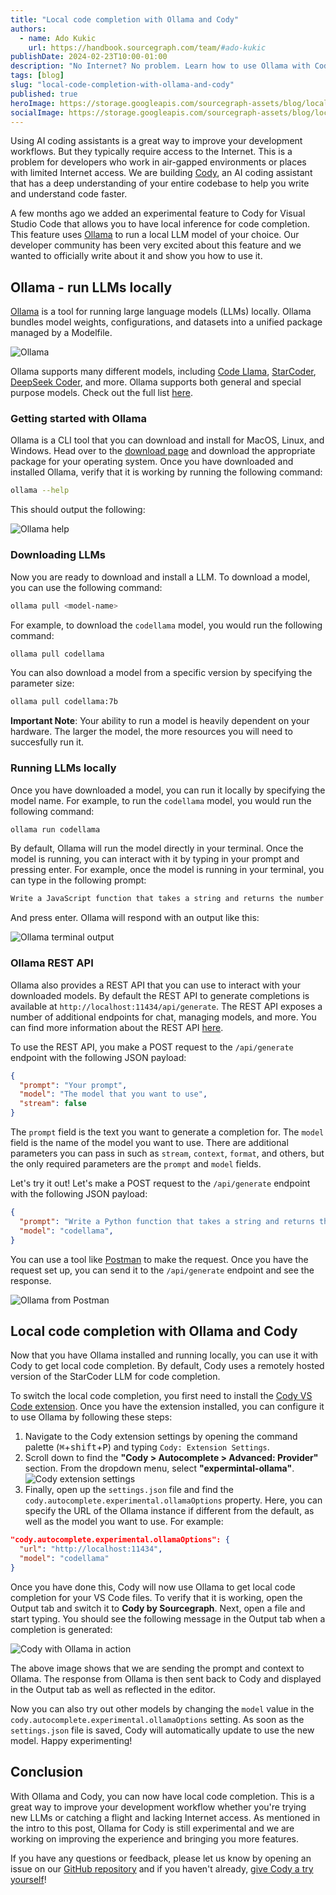 ```yaml
---
title: "Local code completion with Ollama and Cody"
authors:
  - name: Ado Kukic
    url: https://handbook.sourcegraph.com/team/#ado-kukic
publishDate: 2024-02-23T10:00-01:00
description: "No Internet? No problem. Learn how to use Ollama with Cody for VS Code to get local code completion."
tags: [blog]
slug: "local-code-completion-with-ollama-and-cody"
published: true
heroImage: https://storage.googleapis.com/sourcegraph-assets/blog/local-code-completion-with-ollama-and-cody/og-ollama-cody.png
socialImage: https://storage.googleapis.com/sourcegraph-assets/blog/local-code-completion-with-ollama-and-cody/og-ollama-cody.png
--- 
```


Using AI coding assistants is a great way to improve your development workflows. But they typically require access to the Internet. This is a problem for developers who work in air-gapped environments or places with limited Internet access. We are building [Cody](https://sourcegraph.com/cody), an AI coding assistant that has a deep understanding of your entire codebase to help you write and understand code faster.

A few months ago we added an experimental feature to Cody for Visual Studio Code that allows you to have local inference for code completion. This feature uses [Ollama](https://ollama.com/) to run a local LLM model of your choice. Our developer community has been very excited about this feature and we wanted to officially write about it and show you how to use it.

## Ollama - run LLMs locally

[Ollama](https://ollama.com/) is a tool for running large language models (LLMs) locally. Ollama bundles model weights, configurations, and datasets into a unified package managed by a Modelfile.

![Ollama](https://storage.googleapis.com/sourcegraph-assets/blog/local-code-completion-with-ollama-and-cody/ollama.png)

Ollama supports many different models, including [Code Llama](https://ollama.com/library/codellama), [StarCoder](https://ollama.com/library/starcoder), [DeepSeek Coder](https://ollama.com/library/deepseek-coder), and more. Ollama supports both general and special purpose models. Check out the full list [here](https://ollama.com/library).

### Getting started with Ollama

Ollama is a CLI tool that you can download and install for MacOS, Linux, and Windows. Head over to the [download page](https://ollama.com/download) and download the appropriate package for your operating system. Once you have downloaded and installed Ollama, verify that it is working by running the following command:

```bash
ollama --help
```

This should output the following:

![Ollama help](https://storage.googleapis.com/sourcegraph-assets/blog/local-code-completion-with-ollama-and-cody/ollama-help.png)

### Downloading LLMs

Now you are ready to download and install a LLM. To download a model, you can use the following command:

```bash
ollama pull <model-name>
```

For example, to download the `codellama` model, you would run the following command:

```bash
ollama pull codellama
```

You can also download a model from a specific version by specifying the parameter size:

```bash
ollama pull codellama:7b
```

**Important Note**: Your ability to run a model is heavily dependent on your hardware. The larger the model, the more resources you will need to succesfully run it.

### Running LLMs locally

Once you have downloaded a model, you can run it locally by specifying the model name. For example, to run the `codellama` model, you would run the following command:

```bash
ollama run codellama
```

By default, Ollama will run the model directly in your terminal. Once the model is running, you can interact with it by typing in your prompt and pressing enter. For example, once the model is running in your terminal, you can type in the following prompt:

```bash
Write a JavaScript function that takes a string and returns the number of vowels in the string.
```

And press enter. Ollama will respond with an output like this:

![Ollama terminal output](https://storage.googleapis.com/sourcegraph-assets/blog/local-code-completion-with-ollama-and-cody/ollama-terminal.png)

### Ollama REST API

Ollama also provides a REST API that you can use to interact with your downloaded models. By default the REST API to generate completions is available at `http://localhost:11434/api/generate`. The REST API exposes a number of additional endpoints for chat, managing models, and more. You can find more information about the REST API [here](https://github.com/ollama/ollama/blob/main/docs/api.md).

To use the REST API, you make a POST request to the `/api/generate` endpoint with the following JSON payload:

```json
{
  "prompt": "Your prompt",
  "model": "The model that you want to use",
  "stream": false
}
```

The `prompt` field is the text you want to generate a completion for. The `model` field is the name of the model you want to use. There are additional parameters you can pass in such as `stream`, `context`, `format`, and others, but the only required parameters are the `prompt` and `model` fields.

Let's try it out! Let's make a POST request to the `/api/generate` endpoint with the following JSON payload:

```json
{
  "prompt": "Write a Python function that takes a string and returns the number of vowels in the string.",
  "model": "codellama",
}
```

You can use a tool like [Postman](https://www.postman.com/) to make the request. Once you have the request set up, you can send it to the `/api/generate` endpoint and see the response.

![Ollama from Postman](https://storage.googleapis.com/sourcegraph-assets/blog/local-code-completion-with-ollama-and-cody/ollama-postman.png)

## Local code completion with Ollama and Cody

Now that you have Ollama installed and running locally, you can use it with Cody to get local code completion. By default, Cody uses a remotely hosted version of the StarCoder LLM for code completion. 

To switch the local code completion, you first need to install the [Cody VS Code extension](https://marketplace.visualstudio.com/items?itemName=sourcegraph.cody-ai). Once you have the extension installed, you can configure it to use Ollama by following these steps: 

1. Navigate to the Cody extension settings by opening the command palette (<kbd>⌘</kbd>+<kbd>shift</kbd>+<kbd>P</kbd>) and typing `Cody: Extension Settings`.
2. Scroll down to find the **"Cody > Autocomplete > Advanced: Provider"** section. From the dropdown menu, select **"expermintal-ollama"**.
![Cody extension settings](https://storage.googleapis.com/sourcegraph-assets/blog/local-code-completion-with-ollama-and-cody/ollama-cody-settings.png)
3. Finally, open up the `settings.json` file and find the `cody.autocomplete.experimental.ollamaOptions` property. Here, you can specify the URL of the Ollama instance if different from the default, as well as the model you want to use. For example:

```json
"cody.autocomplete.experimental.ollamaOptions": {
  "url": "http://localhost:11434",
  "model": "codellama"
}
```

Once you have done this, Cody will now use Ollama to get local code completion for your VS Code files. To verify that it is working, open the Output tab and switch it to **Cody by Sourcegraph**. Next, open a file and start typing. You should see the following message in the Output tab when a completion is generated:

![Cody with Ollama in action](https://storage.googleapis.com/sourcegraph-assets/blog/local-code-completion-with-ollama-and-cody/cody-ollama-in-action.png)

The above image shows that we are sending the prompt and context to Ollama. The response from Ollama is then sent back to Cody and displayed in the Output tab as well as reflected in the editor.

Now you can also try out other models by changing the `model` value in the `cody.autocomplete.experimental.ollamaOptions` setting. As soon as the `settings.json` file is saved, Cody will automatically update to use the new model. Happy experimenting!

## Conclusion

With Ollama and Cody, you can now have local code completion. This is a great way to improve your development workflow whether you're trying new LLMs or catching a flight and lacking Internet access. As mentioned in the intro to this post, Ollama for Cody is still experimental and we are working on improving the experience and bringing you more features.

If you have any questions or feedback, please let us know by opening an issue on our [GitHub repository](https://github.com/sourcegraph/cody) and if you haven't already, [give Cody a try yourself](https://sourcegraph.com/cody)!
